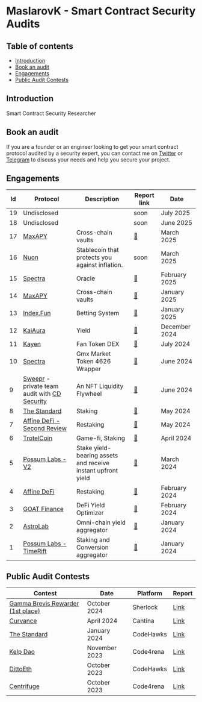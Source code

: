 # MaslarovK - Smart Contract Security Audits

## Table of contents

 - [Introduction](#introduction)
 - [Book an audit](#book-an-audit)
 - [Engagements](#engagements)
 - [Public Audit Contests](#public-audit-contests)

## Introduction

Smart Contract Security Researcher

## Book an audit

If you are a founder or an engineer looking to get your smart contract protocol audited by a security expert, you can contact me on [Twitter](https://twitter.com/maslarovk) or [Telegram](https://t.me/maslarovk) to discuss your needs and help you secure your project.

## Engagements

| Id  | Protocol                                                                                                                 | Description                                                                                                                                                                                                                                         | Report link                                                                                                      | Date             |
| --- | ------------------------------------------------------------------------------------------------------------------------ | --------------------------------------------------------------------------------------------------------------------------------------------------------------------------------------------------------------------------------------------------- | ---------------------------------------------------------------------------------------------------------------- | ---------------- |
| 19  | Undisclosed                                                                                  |                                                                                                                                                                                                  | soon         | July 2025        |
| 18  | Undisclosed                                                                                 |                                                                                                                                                                                                  | soon         | June 2025        |
| 17  | [MaxAPY](https://app.maxapy.io/)                                                                                  |                                                                                                          Cross-chain vaults                                                                                        | [📄](https://github.com/kristiyanmaslarov/Audits/blob/main/PrivateAudits/MaxAPY-second-security-review.pdf)         | March 2025        |
| 16  | [Nuon](https://nuon.fi/)                                                                                 |  Stablecoin that protects you against inflation.                                                                                                                                                                                                | soon         | March 2025        |
| 15  | [Spectra](https://www.spectra.finance/)                                                                                  |                                                                                                          Oracle                                                                                        | [📄](https://github.com/kristiyanmaslarov/Audits/blob/main/PrivateAudits/Spectra-second-security-review.pdf)         | February 2025        |
| 14  | [MaxAPY](https://app.maxapy.io/)                                                                                  |                                                                                                          Cross-chain vaults                                                                                        | [📄](https://github.com/kristiyanmaslarov/Audits/blob/main/PrivateAudits/MaxAPY-security-review.pdf)         | January 2025        |
| 13  | [Index.Fun](https://index.fun/)                                                                                  |                                                                                                          Betting System                                                                                        | [📄](https://github.com/kristiyanmaslarov/Audits/blob/main/PrivateAudits/Index.fun-security-review.pdf)         | January 2025        |
| 12  | [KaiAura](https://kaiaura.finance/)                                                                                  | Yield                                                                                                                                                                                                                         | [📄](https://github.com/kristiyanmaslarov/Audits/blob/main/PrivateAudits/KaiAura-Security-Review.pdf)         | December 2024        |
| 11  | [Kayen](https://www.kayen.org/)                                                                                  | Fan Token DEX                                                                                                                                                                                                                        | [📄](https://github.com/kristiyanmaslarov/Audits/blob/main/PrivateAudits/Kayen-Security-Review.pdf)         | July 2024        |
| 10  | [Spectra](https://www.spectra.finance/)                                                                                  | Gmx Market Token 4626 Wrapper                                                                                                                                                                                                                       | [📄](https://github.com/kristiyanmaslarov/Audits/blob/main/PrivateAudits/Spectra-Security-Review.pdf)         | June 2024        |
| 9  | [Sweepr](https://www.sweepr.finance/) - private team audit with [CD Security](https://x.com/CDSecurity_)                 | An NFT Liquidity Flywheel                                                                                                                                                                                                                           | [📄](https://github.com/CDSecurity/audits/blob/main/audit%20reports/Sweepr-report.pdf)                           | June 2024        |
| 8  | [The Standard](https://www.thestandard.io/)                                                                              | Staking                                                                                                                                                                                                                                             | [📄](https://github.com/kristiyanmaslarov/Audits/blob/main/PrivateAudits/TheStandard-security-review.pdf)          | May 2024         |
| 7  | [Affine DeFi - Second Review](https://affinedefi.com/)                                                                   | Restaking                                                                                                                                                                                                                                           | [📄](https://github.com/kristiyanmaslarov/Audits/blob/main/reports/pdf-format/affine-restaking-2024-05-07.pdf)          | May 2024         |
| 6  | [TrotelCoin](https://www.trotelcoin.com/)                                                                                | Game-fi, Staking                                                                                                                                                                                                                                    | [📄](https://github.com/kristiyanmaslarov/Audits/blob/main/PrivateAudits/TrotelCoin-security-review.pdf)           | April 2024       |
| 5  | [Possum Labs - V2](https://www.possumlabs.io/)                                                                           | Stake yield-bearing assets and receive instant upfront yield                                                                                                                                                                                        | [📄](https://github.com/kristiyanmaslarov/Audits/blob/main/PrivateAudits/PossumLabs-security-review-portalsV2.pdf) | March 2024       |
| 4  | [Affine DeFi](https://affinedefi.com/)                                                                                   | Restaking                                                                                                                                                                                                                                           | [📄](https://github.com/kristiyanmaslarov/Audits/blob/main/PrivateAudits/affine-restaking-2024-02-29.pdf)          | February 2024    |
| 3  | [GOAT Finance](https://www.goat.fi/#/)                                                                                   | DeFi Yield Optimizer                                                                                                                                                                                                                                | [📄](https://github.com/kristiyanmaslarov/Audits/blob/main/PrivateAudits/Goat-security-review.pdf)                 | February 2024    |
| 2  | [AstroLab](https://astrolab.fi/)                                                                                         | Omni-chain yield aggregator                                                                                                                                                                                                                         | [📄](https://github.com/kristiyanmaslarov/Audits/blob/main/PrivateAudits/AstroLabDao-security-review.pdf)          | January 2024     |
| 1  | [Possum Labs - TimeRift](https://www.possumlabs.io/)                                                                                        | Staking and Conversion aggregator                                                                                                                                                                                                                         | [📄](https://github.com/kristiyanmaslarov/Audits/blob/main/PrivateAudits/PossumLabs-security-review.pdf)          | January 2024     |

## Public Audit Contests

| Contest                                                                                                       | Date             | Platform  | Report                                                             |
| ------------------------------------------------------------------------------------------------------------- | ---------------- | --------- | ------------------------------------------------------------------------------------------------------------------------------ |
| [Gamma Brevis Rewarder (1st place)](https://audits.sherlock.xyz/contests/496?filter=questions)                                        | October 2024 | Sherlock                                                                                                                                            | [Link](https://github.com/RezolvSolutions/Audits/blob/main/reports/md-format/gamma-report.md)        |
| [Curvance](https://cantina.xyz/competitions/ac757733-81a4-43c7-8f49-17c5b135cdff)              | April 2024    | Cantina | [Link](https://github.com/kristiyanmaslarov/Audits/blob/main/Contests/Curvance.md)                                                                                                                           |
| [The Standard](https://www.codehawks.com/contests/clql6lvyu0001mnje1xpqcuvl)              | January 2024    | CodeHawks | [Link](https://github.com/kristiyanmaslarov/Audits/blob/main/Contests/TheStandard.md)                                                                                                                           |
| [Kelp Dao](https://code4rena.com/audits/2023-11-kelp-dao-rseth#top)                                           | November 2023    | Code4rena | [Link](https://github.com/kristiyanmaslarov/Audits/blob/main/Contests/KelpDao.md)                        |
| [DittoEth](https://www.codehawks.com/contests/clm871gl00001mp081mzjdlwc)                                           | October 2023     | CodeHawks| [Link](https://github.com/kristiyanmaslarov/Audits/blob/main/Contests/DittoEth.md)                        | |                                                                                                                                |
| [Centrifuge](https://code4rena.com/audits/2023-09-centrifuge#top)                         | October 2023     | Code4rena | [Link](https://github.com/kristiyanmaslarov/Audits/blob/main/Contests/Centrifuge.md)            |
